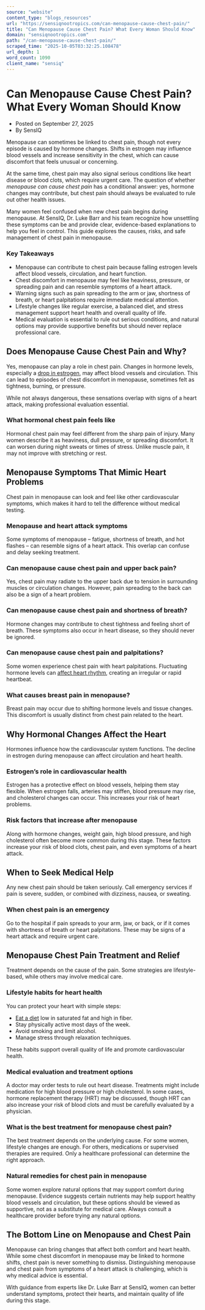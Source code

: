 ```yaml
---
source: "website"
content_type: "blogs_resources"
url: "https://sensiqnootropics.com/can-menopause-cause-chest-pain/"
title: "Can Menopause Cause Chest Pain? What Every Woman Should Know"
domain: "sensiqnootropics.com"
path: "/can-menopause-cause-chest-pain/"
scraped_time: "2025-10-05T03:32:25.108478"
url_depth: 1
word_count: 1090
client_name: "sensiq"
---
```


# Can Menopause Cause Chest Pain? What Every Woman Should Know

*   Posted on September 27, 2025
*   By SensIQ

Menopause can sometimes be linked to chest pain, though not every episode is caused by hormone changes. Shifts in estrogen may influence blood vessels and increase sensitivity in the chest, which can cause discomfort that feels unusual or concerning.  

At the same time, chest pain may also signal serious conditions like heart disease or blood clots, which require urgent care. The question of whether _menopause can cause chest pain_ has a conditional answer: yes, hormone changes may contribute, but chest pain should always be evaluated to rule out other health issues.

Many women feel confused when new chest pain begins during menopause. At SensIQ, Dr. Luke Barr and his team recognize how unsettling these symptoms can be and provide clear, evidence-based explanations to help you feel in control. This guide explores the causes, risks, and safe management of chest pain in menopause.

### Key Takeaways

*   Menopause can contribute to chest pain because falling estrogen levels affect blood vessels, circulation, and heart function.
*   Chest discomfort in menopause may feel like heaviness, pressure, or spreading pain and can resemble symptoms of a heart attack.
*   Warning signs such as pain spreading to the arm or jaw, shortness of breath, or heart palpitations require immediate medical attention.
*   Lifestyle changes like regular exercise, a balanced diet, and stress management support heart health and overall quality of life.
*   Medical evaluation is essential to rule out serious conditions, and natural options may provide supportive benefits but should never replace professional care.

## Does Menopause Cause Chest Pain and Why?

Yes, menopause can play a role in chest pain. Changes in hormone levels, especially a [drop in estrogen](https://sensiqnootropics.com/low-estrogen-symptoms/), may affect blood vessels and circulation. This can lead to episodes of chest discomfort in menopause, sometimes felt as tightness, burning, or pressure.  

While not always dangerous, these sensations overlap with signs of a heart attack, making professional evaluation essential.

### What hormonal chest pain feels like

Hormonal chest pain may feel different from the sharp pain of injury. Many women describe it as heaviness, dull pressure, or spreading discomfort. It can worsen during night sweats or times of stress. Unlike muscle pain, it may not improve with stretching or rest.

## Menopause Symptoms That Mimic Heart Problems

Chest pain in menopause can look and feel like other cardiovascular symptoms, which makes it hard to tell the difference without medical testing.

### Menopause and heart attack symptoms

Some symptoms of menopause – fatigue, shortness of breath, and hot flashes – can resemble signs of a heart attack. This overlap can confuse and delay seeking treatment.

### Can menopause cause chest pain and upper back pain?

Yes, chest pain may radiate to the upper back due to tension in surrounding muscles or circulation changes. However, pain spreading to the back can also be a sign of a heart problem.

### Can menopause cause chest pain and shortness of breath?

Hormone changes may contribute to chest tightness and feeling short of breath. These symptoms also occur in heart disease, so they should never be ignored.

### Can menopause cause chest pain and palpitations?

Some women experience chest pain with heart palpitations. Fluctuating hormone levels can [affect heart rhythm](https://sensiqnootropics.com/perimenopause-and-high-blood-pressure/), creating an irregular or rapid heartbeat.

### What causes breast pain in menopause?

Breast pain may occur due to shifting hormone levels and tissue changes. This discomfort is usually distinct from chest pain related to the heart.

## Why Hormonal Changes Affect the Heart

Hormones influence how the cardiovascular system functions. The decline in estrogen during menopause can affect circulation and heart health.

### Estrogen’s role in cardiovascular health

Estrogen has a protective effect on blood vessels, helping them stay flexible. When estrogen falls, arteries may stiffen, blood pressure may rise, and cholesterol changes can occur. This increases your risk of heart problems.

### Risk factors that increase after menopause

Along with hormone changes, weight gain, high blood pressure, and high cholesterol often become more common during this stage. These factors increase your risk of blood clots, chest pain, and even symptoms of a heart attack.

## When to Seek Medical Help

Any new chest pain should be taken seriously. Call emergency services if pain is severe, sudden, or combined with dizziness, nausea, or sweating.

### When chest pain is an emergency

Go to the hospital if pain spreads to your arm, jaw, or back, or if it comes with shortness of breath or heart palpitations. These may be signs of a heart attack and require urgent care.

## Menopause Chest Pain Treatment and Relief

Treatment depends on the cause of the pain. Some strategies are lifestyle-based, while others may involve medical care.

### Lifestyle habits for heart health

You can protect your heart with simple steps:

*   [Eat a diet](https://sensiqnootropics.com/best-diet-for-over-50-women/) low in saturated fat and high in fiber.
*   Stay physically active most days of the week.
*   Avoid smoking and limit alcohol.
*   Manage stress through relaxation techniques.

These habits support overall quality of life and promote cardiovascular health.

### Medical evaluation and treatment options

A doctor may order tests to rule out heart disease. Treatments might include medication for high blood pressure or high cholesterol. In some cases, hormone replacement therapy (HRT) may be discussed, though HRT can also increase your risk of blood clots and must be carefully evaluated by a physician.

### What is the best treatment for menopause chest pain?

The best treatment depends on the underlying cause. For some women, lifestyle changes are enough. For others, medications or supervised therapies are required. Only a healthcare professional can determine the right approach.

### Natural remedies for chest pain in menopause

Some women explore natural options that may support comfort during menopause. Evidence suggests certain nutrients may help support healthy blood vessels and circulation, but these options should be viewed as supportive, not as a substitute for medical care. Always consult a healthcare provider before trying any natural options.

## The Bottom Line on Menopause and Chest Pain

Menopause can bring changes that affect both comfort and heart health. While some chest discomfort in menopause may be linked to hormone shifts, chest pain is never something to dismiss. Distinguishing menopause and chest pain from symptoms of a heart attack is challenging, which is why medical advice is essential.  

With guidance from experts like Dr. Luke Barr at SensIQ, women can better understand symptoms, protect their hearts, and maintain quality of life during this stage.